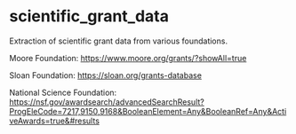 # scientific_grant_data
Extraction of scientific grant data from various foundations.

Moore Foundation: https://www.moore.org/grants/?showAll=true

Sloan Foundation: https://sloan.org/grants-database

National Science Foundation: https://nsf.gov/awardsearch/advancedSearchResult?ProgEleCode=7217,9150,9168&BooleanElement=Any&BooleanRef=Any&ActiveAwards=true&#results

